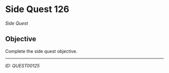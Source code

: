# Side Quest 126

*Side Quest*

## Objective
Complete the side quest objective.

---
*ID: QUEST00125*